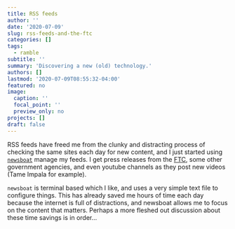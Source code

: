 ```yaml
---
title: RSS feeds 
author: ''
date: '2020-07-09'
slug: rss-feeds-and-the-ftc
categories: []
tags: 
  - ramble
subtitle: ''
summary: 'Discovering a new (old) technology.'
authors: []
lastmod: '2020-07-09T08:55:32-04:00'
featured: no
image:
  caption: ''
  focal_point: ''
  preview_only: no
projects: []
draft: false
---
```


RSS feeds have freed me from the clunky and distracting process of checking the same sites each day for new content, and I just started using [`newsboat`](https://newsboat.org/) manage my feeds. I get press releases from the [FTC](https://www.ftc.gov/stay-connected/rss), some other government agencies, and even youtube channels as they post new videos (Tame Impala for example).

`newsboat` is terminal based which I like, and uses a very simple text file to configure things. This has already saved me hours of time each day because the internet is full of distractions, and newsboat allows me to focus on the content that matters. Perhaps a more fleshed out discussion about these time savings is in order... 

